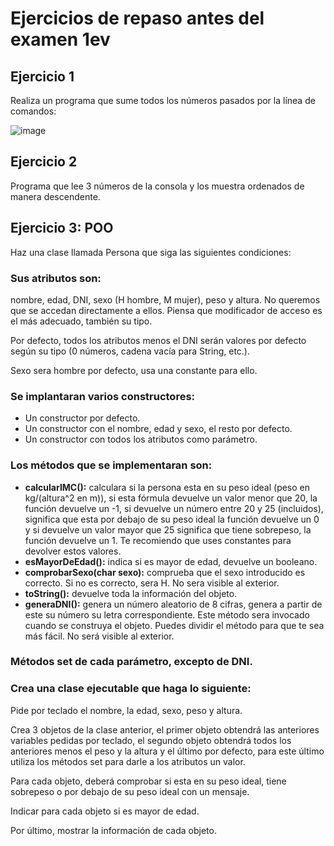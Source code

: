 # Ejercicios de repaso antes del examen 1ev

## Ejercicio 1

Realiza un programa que sume todos los números pasados por la línea de comandos: 

![image](https://user-images.githubusercontent.com/91023374/143777426-db6061fc-047a-4268-a766-55c4a2edc541.png)


## Ejercicio 2

Programa que lee 3 números de la consola y los muestra ordenados de manera descendente.

## Ejercicio 3: POO

Haz una clase llamada Persona que siga las siguientes condiciones:

### Sus atributos son: 

nombre, edad, DNI, sexo (H hombre, M mujer), peso y altura. No queremos que se accedan directamente a ellos. Piensa que modificador de acceso es el más adecuado, también su tipo.

Por defecto, todos los atributos menos el DNI serán valores por defecto según su tipo (0 números, cadena vacía para String, etc.). 

Sexo sera hombre por defecto, usa una constante para ello.

### Se implantaran varios constructores:

- Un constructor por defecto.
- Un constructor con el nombre, edad y sexo, el resto por defecto.
- Un constructor con todos los atributos como parámetro.


### Los métodos que se implementaran son:
- **calcularIMC():** calculara si la persona esta en su peso ideal (peso en kg/(altura^2  en m)), si esta fórmula devuelve un valor menor que 20, la función devuelve un -1, si devuelve un número entre 20 y 25 (incluidos), significa que esta por debajo de su peso ideal la función devuelve un 0  y si devuelve un valor mayor que 25 significa que tiene sobrepeso, la función devuelve un 1. Te recomiendo que uses constantes para devolver estos valores.
- **esMayorDeEdad():** indica si es mayor de edad, devuelve un booleano.
- **comprobarSexo(char sexo):** comprueba que el sexo introducido es correcto. Si no es correcto, sera H. No sera visible al exterior.
- **toString():** devuelve toda la información del objeto.
- **generaDNI():** genera un número aleatorio de 8 cifras, genera a partir de este su número su letra correspondiente. Este método sera invocado cuando se construya el objeto. Puedes dividir el método para que te sea más fácil. No será visible al exterior.

### Métodos set de cada parámetro, excepto de DNI.

### Crea una clase ejecutable que haga lo siguiente:

Pide por teclado el nombre, la edad, sexo, peso y altura.

Crea 3 objetos de la clase anterior, el primer objeto obtendrá las anteriores variables pedidas por teclado, el segundo objeto obtendrá todos los anteriores menos el peso y la altura y el último por defecto, para este último utiliza los métodos set para darle a los atributos un valor.

Para cada objeto, deberá comprobar si esta en su peso ideal, tiene sobrepeso o por debajo de su peso ideal con un mensaje.

Indicar para cada objeto si es mayor de edad.

Por último, mostrar la información de cada objeto.
